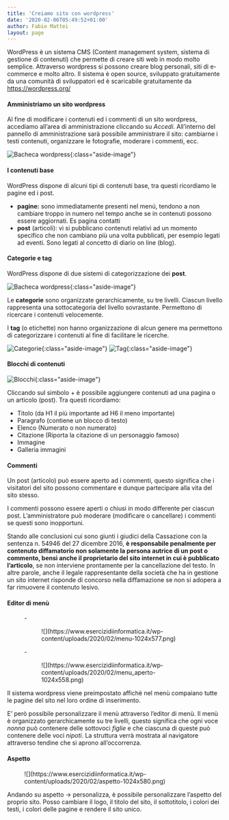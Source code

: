 ```yaml
---
title: 'Creiamo sito con wordpress'
date: '2020-02-06T05:49:52+01:00'
author: Fabio Mattei
layout: page
---
```


WordPress è un sistema CMS (Content management system, sistema di gestione di contenuti) che permette di creare siti web in modo molto semplice. Attraverso wordpress si possono creare blog personali, siti di e-commerce e molto altro. Il sistema è open source, sviluppato gratuitamente da una comunità di sviluppatori ed è scaricabile gratuitamente da <https://wordpress.org/>

#### Amministriamo un sito wordpress

Al fine di modificare i contenuti ed i commenti di un sito wordpress, accediamo all’area di amministrazione cliccando su *Accedi*. All’interno del pannello di amministrazione sarà possibile amministrare il sito: cambiarne i testi contenuti, organizzare le fotografie, moderare i commenti, ecc.

![Bacheca wordpress](/images/web/wordpress/bacheca_wordpress.png){:class="aside-image"}

#### I contenuti base

WordPress dispone di alcuni tipi di contenuti base, tra questi ricordiamo le pagine ed i post.

- **pagine:** sono immediatamente presenti nel menú, tendono a non cambiare troppo in numero nel tempo anche se in contenuti possono essere aggiornati. Es pagina contatti
- **post** (articoli): vi si pubblicano contenuti relativi ad un momento specifico che non cambiano più una volta pubblicati, per esempio legati ad eventi. Sono legati al concetto di diario on line (blog).

#### Categorie e tag

WordPress dispone di due sistemi di categorizzazione dei **post**.


![Bacheca wordpress](/images/web/wordpress/categorie_tag-1.png){:class="aside-image"}

Le **categorie** sono organizzate gerarchicamente, su tre livelli. Ciascun livello rappresenta una sottocategoria del livello sovrastante. Permettono di ricercare i contenuti velocemente.

I **tag** (o etichette) non hanno organizzazione di alcun genere ma permettono di categorizzare i contenuti al fine di facilitare le ricerche.

![Categorie](/images/web/wordpress/categorie.png){:class="aside-image"}
![Tag](/images/web/wordpress/tag.png){:class="aside-image"}

#### Blocchi di contenuti

![Blocchi](/images/web/wordpress/blocchi.png){:class="aside-image"}

Cliccando sul simbolo + è possibile aggiungere contenuti ad una pagina o un articolo (post). Tra questi ricordiamo:

- Titolo (da H1 il più importante ad H6 il meno importante)
- Paragrafo (contiene un blocco di testo)
- Elenco (Numerato o non numerato)
- Citazione (Riporta la citazione di un personaggio famoso)
- Immagine
- Galleria immagini

#### Commenti

Un post (articolo) può essere aperto ad i commenti, questo significa che i visitatori del sito possono commentare e dunque partecipare alla vita del sito stesso.

I commenti possono essere aperti o chiusi in modo differente per ciascun post. L’amministratore può moderare (modificare o cancellare) i commenti se questi sono inopportuni.

Stando alle conclusioni cui sono giunti i giudici della Cassazione con la sentenza n. 54946 del 27 dicembre 2016, **è responsabile penalmente per contenuto diffamatorio non solamente la persona autrice di un post o commento, bensì anche il proprietario del sito internet in cui è pubblicato l’articolo**, se non interviene prontamente per la cancellazione del testo. In altre parole, anche il legale rappresentante della società che ha in gestione un sito internet risponde di concorso nella diffamazione se non si adopera a far rimuovere il contenuto lesivo.

#### Editor di menù

<figure class="wp-block-gallery columns-2 is-cropped">- <figure>![](https://www.esercizidiinformatica.it/wp-content/uploads/2020/02/menu-1024x577.png)</figure>
- <figure>![](https://www.esercizidiinformatica.it/wp-content/uploads/2020/02/menu_aperto-1024x558.png)</figure>

</figure>Il sistema wordpress viene preimpostato affichè nel menù compaiano tutte le pagine del sito nel loro ordine di inserimento.

E’ però possibile personalizzare il menù attraverso l’editor di menù. Il menù è organizzato gerarchicamente su tre livelli, questo significa che ogni voce *nonna* può contenere delle sottovoci *figlie* e che ciascuna di queste può contenere delle voci *nipoti*. La struttura verrà mostrata al navigatore attraverso tendine che si aprono all’occorrenza.

#### Aspetto

<figure class="wp-block-image size-large">![](https://www.esercizidiinformatica.it/wp-content/uploads/2020/02/aspetto-1024x580.png)</figure>Andando su aspetto -&gt; personalizza, è possibile personalizzare l’aspetto del proprio sito. Posso cambiare il logo, il titolo del sito, il sottotitolo, i colori dei testi, i colori delle pagine e rendere il sito unico.